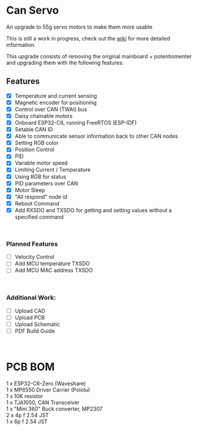 # Can Servo
An upgrade to 55g servo motors to make them more usable

This is still a work in progress, check out the [wiki](https://github.com/Shane-Wood-TL/CAN_Servo/wiki) for more detailed information.

This upgrade consists of removing the original mainboard + potentiomenter and upgrading them with the following features:
## Features
- [x] Temperature and current sensing
- [x] Magnetic encoder for positioning
- [x] Control over CAN (TWAI) bus
- [x] Daisy chainable motors
- [x] Onboard ESP32-C6, running FreeRTOS (ESP-IDF)
- [x] Setable CAN ID
- [x] Able to communicate sensor information back to other CAN nodes
- [x] Setting RGB color
- [x] Position Control
- [x] PID
- [X] Variable motor speed
- [X] Limiting Current / Temperature
- [X] Using RGB for status
- [X] PID parameters over CAN
- [X] Motor Sleep
- [X] "All respond" node id
- [X] Reboot Command
- [X] Add RXSDO and TXSDO for getting and setting values without a specified command
<br>

### Planned Features
- [ ] Velocity Control
- [ ] Add MCU temperature TXSDO
- [ ] Add MCU MAC address TXSDO
<br>

### Additional Work:
- [ ] Upload CAD
- [ ] Upload PCB
- [ ] Upload Schematic
- [ ] PDF Build Guide
<br>

# PCB BOM
1 x ESP32-C6-Zero (Waveshare) <br>
1 x MP6550 Driver Carrier (Pololu)<br>
1 x 10K resistor<br>
1 x TJA1050, CAN Transceiver<br>
1 x "Mini 360" Buck converter, MP2307<br>
2 x 4p f 2.54 JST<br>
1 x 6p f 2.54 JST<br>
